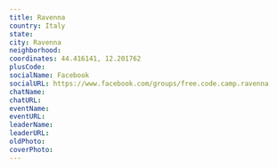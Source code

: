 ```yaml
---
title: Ravenna
country: Italy
state: 
city: Ravenna
neighborhood: 
coordinates: 44.416141, 12.201762
plusCode:
socialName: Facebook
socialURL: https://www.facebook.com/groups/free.code.camp.ravenna
chatName:
chatURL:
eventName:
eventURL:
leaderName:
leaderURL:
oldPhoto: 
coverPhoto:
---
```

